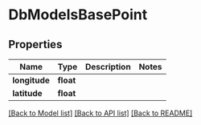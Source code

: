 # DbModelsBasePoint

## Properties
Name | Type | Description | Notes
------------ | ------------- | ------------- | -------------
**longitude** | **float** |  | 
**latitude** | **float** |  | 

[[Back to Model list]](../README.md#documentation-for-models) [[Back to API list]](../README.md#documentation-for-api-endpoints) [[Back to README]](../README.md)

